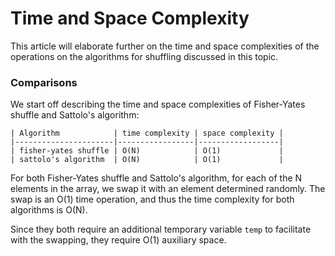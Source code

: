 # Time and Space Complexity

This article will elaborate further on the time and space complexities of the
operations on the algorithms for shuffling discussed in this topic.

### Comparisons

We start off describing the time and space complexities of Fisher-Yates shuffle
and Sattolo's algorithm:

```
| Algorithm            | time complexity | space complexity |
|----------------------|-----------------|------------------|
| fisher-yates shuffle | O(N)            | O(1)             |
| sattolo's algorithm  | O(N)            | O(1)             |
```

For both Fisher-Yates shuffle and Sattolo's algorithm, for each of the N 
elements in the array, we swap it with an element determined randomly. The swap
is an O(1) time operation, and thus the time complexity for both algorithms is
O(N).

Since they both require an additional temporary variable `temp` to facilitate 
with the swapping, they require O(1) auxiliary space.